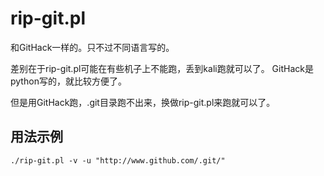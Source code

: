 rip-git.pl
=

和GitHack一样的。只不过不同语言写的。

差别在于rip-git.pl可能在有些机子上不能跑，丢到kali跑就可以了。
GitHack是python写的，就比较方便了。

但是用GitHack跑，.git目录跑不出来，换做rip-git.pl来跑就可以了。

## 用法示例 ##

    ./rip-git.pl -v -u "http://www.github.com/.git/"